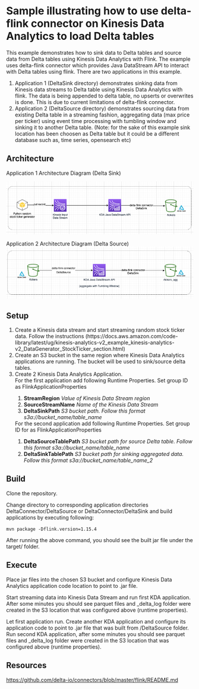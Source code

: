 # Sample illustrating how to use delta-flink connector on Kinesis Data Analytics to load Delta tables

This example demonstrates how to sink data to Delta tables and source data from Delta tables using Kinesis Data Analytics with Flink. The example uses delta-flink connector which provides Java DataStream API to interact with Delta tables using flink.
There are two applications in this example.
1) Application 1 (DeltaSink directory) demonstrates sinking data from Kinesis data streams to Delta table using Kinesis Data Analytics with flink. The data is being appended to delta table, no upserts or overwrites is done. This is due to current limitations of delta-flink connector.
2) Application 2 (DeltaSource directory) demonstrates sourcing data from existing Delta table in a streaming fashion, aggregating data (max price per ticker) using event time processing with tumbling window and sinking it to another Delta table.  (Note: for the sake of this example sink location has been choosen as Delta table but it could be a different database such as, time series, opensearch etc)

## Architecture

Application 1 Architecture Diagram (Delta Sink)

![Example 1 delta sink architecture diagram](img/example1_arch.png)

Application 2 Architecture Diagram (Delta Source)
![Example 2 delta source architecture diagram](img/example2_arch.png)


## Setup
<ol>
<li>Create a Kinesis data stream and start streaming random stock ticker data. Follow the instructions (https://docs.aws.amazon.com/code-library/latest/ug/kinesis-analytics-v2_example_kinesis-analytics-v2_DataGenerator_StockTicker_section.html)</li>
 
<li>Create an S3 bucket in the same region where Kinesis Data Analytics applications are running.
The bucket will be used to sink/source delta tables.

<li>Create 2 Kinesis Data Analytics Application.</li> 
For the first application add following Runtime Properties. Set group ID as FlinkApplicationProperties
<ol>
<li><b>StreamRegion</b> <i>Value of Kinesis Data Stream region</i></li>

<li><b>SourceStreamName</b> <i>Name of the Kinesis Data Stream</i></li>

<li><b>DeltaSinkPath</b> <i>S3 bucket path. Follow this format s3a://bucket_name/table_name</i></li>
</ol>
For the second application add following Runtime Properties. Set group ID for as FlinkApplicationProperties
<ol>
<li><b>DeltaSourceTablePath</b> <i>S3 bucket path for source Delta table. Follow this format s3a://bucket_name/table_name</i></li>
<li><b>DeltaSinkTablePath</b> <i>S3 bucket path for sinking aggregated data. Follow this format s3a://bucket_name/table_name_2</i></li>
</ol>
</ol>

## Build

Clone the repository.

Change directory to corresponding application directories DeltaConnector/DeltaSource or DeltaConnector/DeltaSink and build applications by executing following:

    mvn package -Dflink.version=1.15.4

After running the above command, you should see the built jar file under the target/ folder.
 


## Execute 
Place jar files into the chosen S3 bucket and configure Kinesis Data Analytics application code location to point to .jar file.

Start streaming data into Kinesis Data Stream and run first KDA application. After some minutes you should see parquet files and
_delta_log folder were created in the S3 location that was configured above (runtime properties).

Let first application run. Create another KDA application and configure its application code to point to .jar file that was 
built from /DeltaSource folder. Run second KDA application, after some minutes you should see parquet files and
_delta_log folder were created in the S3 location that was configured above (runtime properties).



## Resources

https://github.com/delta-io/connectors/blob/master/flink/README.md